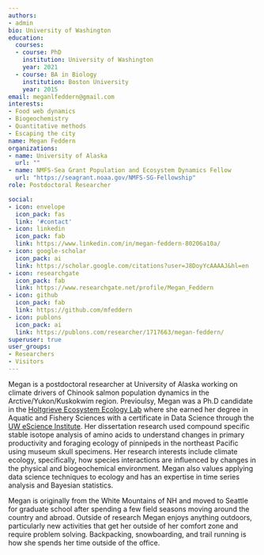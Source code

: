 ```yaml
---
authors:
- admin
bio: University of Washington
education:
  courses:
  - course: PhD 
    institution: University of Washington
    year: 2021
  - course: BA in Biology
    institution: Boston University
    year: 2015
email: meganlfeddern@gmail.com
interests:
- Food web dynamics
- Biogeochemistry
- Quantitative methods
- Escaping the city
name: Megan Feddern
organizations:
- name: University of Alaska
  url: ""
- name: NMFS-Sea Grant Population and Ecosystem Dynamics Fellow
  url: "https://seagrant.noaa.gov/NMFS-SG-Fellowship"
role: Postdoctoral Researcher

social:
- icon: envelope
  icon_pack: fas
  link: '#contact'
- icon: linkedin
  icon_pack: fab
  link: https://www.linkedin.com/in/megan-feddern-80206a10a/
- icon: google-scholar
  icon_pack: ai
  link: https://scholar.google.com/citations?user=J8DoyYcAAAAJ&hl=en
- icon: researchgate
  icon_pack: fab
  link: https://www.researchgate.net/profile/Megan_Feddern
- icon: github
  icon_pack: fab
  link: https://github.com/mfeddern
- icon: publons
  icon_pack: ai
  link: https://publons.com/researcher/1717663/megan-feddern/
superuser: true
user_groups:
- Researchers
- Visitors
---
```


Megan is a postdoctoral researcher at University of Alaska working on climate drivers of Chinook salmon population dynamics in the Arctive/Yukon/Kuskokwim region. Previoulsy, Megan was a Ph.D candidate  in the  </a> <a href="http://holtgrievelab.uw.edu/"> Holtgrieve Ecosystem Ecology Lab</a> where she earned her degree in Aquatic and Fishery Sciences with a certificate in Data Science through the </a> <a href="https://escience.washington.edu/"> UW eScience Institute</a>. Her dissertation research used compound specific stable isotope analysis of amino acids to understand changes in primary productivity and foraging ecology of pinnipeds in the northeast Pacific using museum skull specimens. Her research interests include climate ecology, specifically, how species interactions are influenced by changes in the physical and biogeochemical environment. Megan also values applying data science techniques to ecology and has an expertise in time series analysis and Bayesian statistics.

Megan is originally from the White Mountains of NH and moved to Seattle for graduate school after spending a few field seasons moving around the country and abroad. Outside of research Megan enjoys anything outdoors, particularly new activities that get her outside of her comfort zone and require problem solving. Backpacking, snowboarding, and trail running is how she spends her time outside of the office. 
